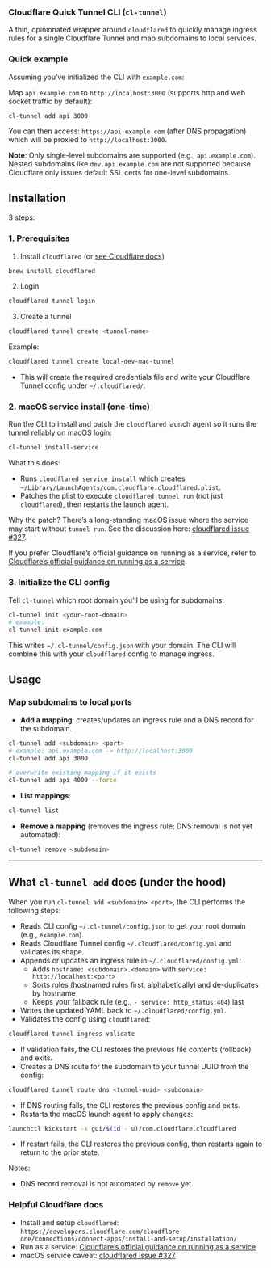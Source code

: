 ### Cloudflare Quick Tunnel CLI (`cl-tunnel`)

A thin, opinionated wrapper around `cloudflared` to quickly manage ingress rules for a single Cloudflare Tunnel and map subdomains to local services.

### Quick example

Assuming you’ve initialized the CLI with `example.com`:

Map `api.example.com` to `http://localhost:3000` (supports http and web socket traffic by default):

```bash
cl-tunnel add api 3000
```

You can then access: `https://api.example.com` (after DNS propagation) which will be proxied to `http://localhost:3000`.

**Note**: Only single-level subdomains are supported (e.g., `api.example.com`). Nested subdomains like `dev.api.example.com` are not supported because Cloudflare only issues default SSL certs for one-level subdomains.

## Installation

3 steps:

### 1. Prerequisites

1. Install `cloudflared` (or [see Cloudflare docs](https://developers.cloudflare.com/cloudflare-one/connections/connect-apps/install-and-setup/installation/))

```bash
brew install cloudflared
```

2. Login

```bash
cloudflared tunnel login
```

3. Create a tunnel

```bash
cloudflared tunnel create <tunnel-name>
```

Example:

```bash
cloudflared tunnel create local-dev-mac-tunnel
```

- This will create the required credentials file and write your Cloudflare Tunnel config under `~/.cloudflared/`.

### 2. macOS service install (one-time)

Run the CLI to install and patch the `cloudflared` launch agent so it runs the tunnel reliably on macOS login:

```bash
cl-tunnel install-service
```

What this does:

- Runs `cloudflared service install` which creates `~/Library/LaunchAgents/com.cloudflare.cloudflared.plist`.
- Patches the plist to execute `cloudflared tunnel run` (not just `cloudflared`), then restarts the launch agent.

Why the patch? There’s a long-standing macOS issue where the service may start without `tunnel run`. See the discussion here: [cloudflared issue #327](https://github.com/cloudflare/cloudflared/issues/327).

If you prefer Cloudflare’s official guidance on running as a service, refer to [Cloudflare’s official guidance on running as a service](https://developers.cloudflare.com/cloudflare-one/connections/connect-apps/run-tunnel/run-as-service/).

### 3. Initialize the CLI config

Tell `cl-tunnel` which root domain you’ll be using for subdomains:

```bash
cl-tunnel init <your-root-domain>
# example:
cl-tunnel init example.com
```

This writes `~/.cl-tunnel/config.json` with your domain. The CLI will combine this with your `cloudflared` config to manage ingress.

## Usage

### Map subdomains to local ports

- **Add a mapping**: creates/updates an ingress rule and a DNS record for the subdomain.

```bash
cl-tunnel add <subdomain> <port>
# example: api.example.com -> http://localhost:3000
cl-tunnel add api 3000

# overwrite existing mapping if it exists
cl-tunnel add api 4000 --force
```

- **List mappings**:

```bash
cl-tunnel list
```

- **Remove a mapping** (removes the ingress rule; DNS removal is not yet automated):

```bash
cl-tunnel remove <subdomain>
```

---

## What `cl-tunnel add` does (under the hood)

When you run `cl-tunnel add <subdomain> <port>`, the CLI performs the following steps:

- Reads CLI config `~/.cl-tunnel/config.json` to get your root domain (e.g., `example.com`).
- Reads Cloudflare Tunnel config `~/.cloudflared/config.yml` and validates its shape.
- Appends or updates an ingress rule in `~/.cloudflared/config.yml`:
  - Adds `hostname: <subdomain>.<domain>` with `service: http://localhost:<port>`
  - Sorts rules (hostnamed rules first, alphabetically) and de-duplicates by hostname
  - Keeps your fallback rule (e.g., `- service: http_status:404`) last
- Writes the updated YAML back to `~/.cloudflared/config.yml`.
- Validates the config using `cloudflared`:

```bash
cloudflared tunnel ingress validate
```

- If validation fails, the CLI restores the previous file contents (rollback) and exits.
- Creates a DNS route for the subdomain to your tunnel UUID from the config:

```bash
cloudflared tunnel route dns <tunnel-uuid> <subdomain>
```

- If DNS routing fails, the CLI restores the previous config and exits.
- Restarts the macOS launch agent to apply changes:

```bash
launchctl kickstart -k gui/$(id - u)/com.cloudflare.cloudflared
```

- If restart fails, the CLI restores the previous config, then restarts again to return to the prior state.

Notes:

- DNS record removal is not automated by `remove` yet.

### Helpful Cloudflare docs

- Install and setup `cloudflared`: `https://developers.cloudflare.com/cloudflare-one/connections/connect-apps/install-and-setup/installation/`
- Run as a service: [Cloudflare’s official guidance on running as a service](https://developers.cloudflare.com/cloudflare-one/connections/connect-apps/run-tunnel/run-as-service/)
- macOS service caveat: [cloudflared issue #327](https://github.com/cloudflare/cloudflared/issues/327)
